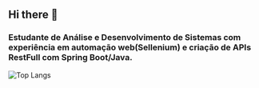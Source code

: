 ## Hi there 👋
### Estudante de Análise e Desenvolvimento de Sistemas com experiência em automação web(Sellenium) e criação de APIs RestFull com Spring Boot/Java.

![Top Langs](https://github-readme-stats-git-masterrstaa-rickstaa.vercel.app/api/top-langs/?username=AlexSimao&layout=compact&theme=dracula&)

